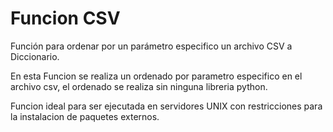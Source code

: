 # Funcion CSV 
Función para ordenar por un parámetro especifico un archivo CSV a Diccionario.

En esta Funcion se realiza un ordenado por parametro especifico en el archivo csv, el ordenado se realiza sin ninguna libreria python.

Funcion ideal para ser ejecutada en servidores UNIX con restricciones para la instalacion de paquetes externos. 
